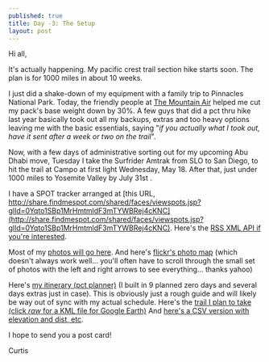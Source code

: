 ```yaml
---
published: true
title: Day -3: The Setup
layout: post
---
```

Hi all, 

It's actually happening. My pacific crest trail section hike starts soon. The plan is for 1000 miles in about 10 weeks. 

I just did a shake-down of my equipment with a family trip to Pinnacles National Park. Today, the friendly people at [The Mountain Air](https://www.google.com/search?q=the+mountain+air) helped me cut my pack's base weight down by 30%. A few guys that did a pct thru hike last year basically took out all my backups, extras and too heavy options leaving me with the basic essentials, saying "*if you actually what I took out, have it sent after a week or two on the trail*". 

Now, with a few days of administrative sorting out for my upcoming Abu Dhabi move, Tuesday I take the Surfrider Amtrak from SLO to San Diego, to hit the trail at Campo at first light Wednesday, May 18. After that, just under 1000 miles to Yosemite Valley by July 31st .

I have a SPOT tracker arranged at [this URL, http://share.findmespot.com/shared/faces/viewspots.jsp?glId=0Yqto1SBp1MrHmtmldF3mTYWBRej4cKNC](http://share.findmespot.com/shared/faces/viewspots.jsp?glId=0Yqto1SBp1MrHmtmldF3mTYWBRej4cKNC). Here's the [RSS XML API if you're interested](https://api.findmespot.com/spot-main-web/consumer/rest-api/2.0/public/feed/0Yqto1SBp1MrHmtmldF3mTYWBRej4cKNC/message.xml). 

Most of my [photos will go here](https://www.flickr.com/photos/weownit). And here's [flickr's photo map](https://www.flickr.com/photos/weownit/map) (which doesn't always work well... you'll often have to scroll through the small set of photos with the left and right arrows to see everything... thanks yahoo) 

Here's [my itinerary (pct planner)](http://www.pctplanner.com/v.php?g=p4Fhp28daCq2) (I built in 9 planned zero days and several days extras just in case). This is obviously just a rough guide and will likely be way out of sync with my actual schedule. Here's the [trail I plan to take (click *raw* for a KML file for Google Earth)](https://github.com/EconomiCurtis/trailspeed/blob/master/pct_data/Curtis-2016-PCT-Section-Hike.kml) And [here's a CSV version with elevation and dist, etc](https://github.com/EconomiCurtis/trailspeed/blob/master/pct_data/pct_trail_dat.csv). 

I hope to send you a post card!

Curtis